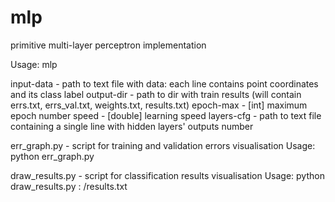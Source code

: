 # mlp
primitive multi-layer perceptron implementation

Usage: mlp <input-data> <output-dir> <epoch-max> <speed> <layers-cfg>

input-data - path to text file with data: each line contains point coordinates and its class label
output-dir - path to dir with train results (will contain errs.txt, errs_val.txt, weights.txt, results.txt)
epoch-max - [int] maximum epoch number
speed - [double] learning speed
layers-cfg - path to text file containing a single line with hidden layers' outputs number


err_graph.py - script for training and validation errors visualisation
Usage: python err_graph.py <output-dir>


draw_results.py - script for classification results visualisation
Usage: python draw_results.py <results-path>
<results-path>: <output-dir>/results.txt
